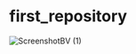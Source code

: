 # first_repository
![ScreenshotBV (1)](https://github.com/user-attachments/assets/8d9c20a9-a9d6-4d3f-b1f7-371d04d92734)
